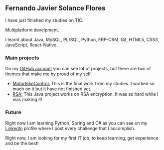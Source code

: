## Fernando Javier Solance Flores

I have just finished my studies on TIC.

Multiplatform develpment.

I learnt about Java, MySQL, PL/SQL, Python, ERP-CRM, Git, HTML5, CSS3, JavaScript, React-Native..

### Main projects

On my [GitHub account](https://github.com/Fernando1606) you can see lot of projects, but there are two of themes that make me by proud of my self.

- [MotorBikeControl:](https://github.com/Fernando1606/MotorBikeControl) This is the final work from my studies. I worked so much on it but it have not finished yet.
- [RSA:](https://github.com/Fernando1606/Encriptaci-n-RSA/tree/master) This Java project works on RSA encryption. It was so hard while I was making it!

### Future

Right now I am learning Python, Spring and C# as you can see on my [LinkedIn](https://www.linkedin.com/in/fernando-solance/) profile where I post every challenge that I 
accomplish.

Right now, I am looking for my first IT job, to keep learning, get experience and be the best!

